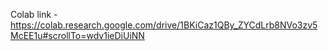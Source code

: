 Colab link - https://colab.research.google.com/drive/1BKiCaz1QBy_ZYCdLrb8NVo3zv5McEE1u#scrollTo=wdv1ieDiUiNN
